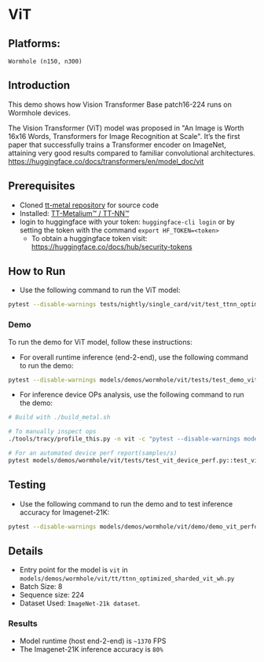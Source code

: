 # ViT

## Platforms:
    Wormhole (n150, n300)

## Introduction
This demo shows how Vision Transformer Base patch16-224 runs on Wormhole devices.

The Vision Transformer (ViT) model was proposed in "An Image is Worth 16x16 Words, Transformers for Image Recognition at Scale".
It’s the first paper that successfully trains a Transformer encoder on ImageNet, attaining very good results compared to familiar convolutional architectures.
https://huggingface.co/docs/transformers/en/model_doc/vit

## Prerequisites
- Cloned [tt-metal repository](https://github.com/tenstorrent/tt-metal) for source code
- Installed: [TT-Metalium™ / TT-NN™](https://github.com/tenstorrent/tt-metal/blob/main/INSTALLING.md)
- login to huggingface with your token: `huggingface-cli login` or by setting the token with the command `export HF_TOKEN=<token>`
  - To obtain a huggingface token visit: https://huggingface.co/docs/hub/security-tokens

## How to Run
- Use the following command to run the ViT model:
```sh
pytest --disable-warnings tests/nightly/single_card/vit/test_ttnn_optimized_sharded_vit_wh.py::test_vit[224-3-224-8-google/vit-base-patch16-224]
```

### Demo
To run the demo for ViT model, follow these instructions:
-  For overall runtime inference (end-2-end), use the following command to run the demo:
```sh
pytest --disable-warnings models/demos/wormhole/vit/tests/test_demo_vit_ttnn_inference_perf_e2e_2cq_trace.py
```

-  For inference device OPs analysis, use the following command to run the demo:
```sh
# Build with ./build_metal.sh

# To manually inspect ops
./tools/tracy/profile_this.py -n vit -c "pytest --disable-warnings models/demos/wormhole/vit/tests/test_vit_device_perf.py::test_vit_device_ops"

# For an automated device perf report(samples/s)
pytest models/demos/wormhole/vit/tests/test_vit_device_perf.py::test_vit_perf_device
```

## Testing
- Use the following command to run the demo and to test inference accuracy for Imagenet-21K:
```sh
pytest --disable-warnings models/demos/wormhole/vit/demo/demo_vit_performant_imagenet_inference.py::test_run_vit_trace_2cqs_inference
```

## Details
- Entry point for the model is `vit` in `models/demos/wormhole/vit/tt/ttnn_optimized_sharded_vit_wh.py`
- Batch Size: 8
- Sequence size: 224
- Dataset Used: `ImageNet-21k dataset`.

### Results
- Model runtime (host end-2-end) is `~1370` FPS
- The Imagenet-21K inference accuracy is `80%`
